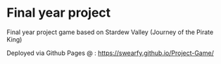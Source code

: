 # Final year project

Final year project game based on Stardew Valley (Journey of the Pirate King)

Deployed via Github Pages @ : <https://swearfy.github.io/Project-Game/>
